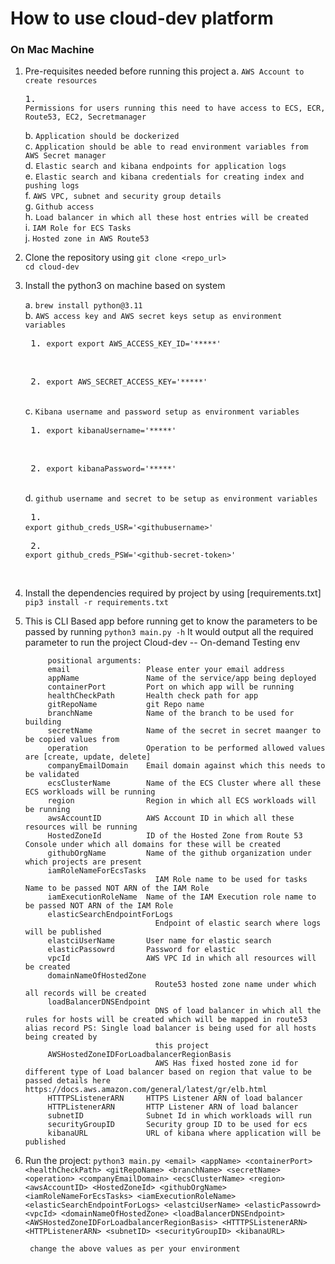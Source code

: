 
#           How to use cloud-dev platform 

### On Mac Machine

1. Pre-requisites needed before running this project 
    a. `AWS Account to create resources` <br />
         <pre>1. `Permissions for users running this need to have access to ECS, ECR, Route53, EC2, Secretmanager` </pre>
    b. `Application should be dockerized` <br />
    c. `Application should be able to read environment variables from AWS Secret manager` <br />
    d. `Elastic search and kibana endpoints for application logs` <br />
    e. `Elastic search and kibana credentials for creating index and pushing logs` <br />
    f. `AWS VPC, subnet and security group details` <br />
    g. `Github access` <br />
    h. `Load balancer in which all these host entries will be created` <br />
    i. `IAM Role for ECS Tasks` <br />
    j. `Hosted zone in AWS Route53` <br />


1. Clone the repository using 
    `git clone <repo_url>` <br />
    `cd cloud-dev`
    
2. Install the python3 on machine based on system 

    a. `brew install python@3.11` <br />
    b. `AWS access key and AWS secret keys setup as environment variables` <br />
            <pre> 1. `export export AWS_ACCESS_KEY_ID='*****'` </pre> <br/>
            <pre> 2. `export AWS_SECRET_ACCESS_KEY='*****'` </pre> <br/>
    c. `Kibana username and password setup as environment variables` <br />
            <pre> 1. `export kibanaUsername='*****'` </pre> <br />
            <pre> 2. `export kibanaPassword='*****'` </pre> <br />
    d. `github username and secret to be setup as environment variables` <br />
            <pre> 1. `export github_creds_USR='<githubusername>'` </pre>
            <pre> 2. `export github_creds_PSW='<github-secret-token>'` </pre> <br />
3. Install the dependencies required by project by using [requirements.txt]
    `pip3 install -r requirements.txt`
4. This is CLI Based app before running get to know the parameters to be passed by running 
    `python3 main.py -h`
        It would output all the required parameter to run the project 
        Cloud-dev -- On-demand Testing env

            positional arguments:
            email                 Please enter your email address
            appName               Name of the service/app being deployed
            containerPort         Port on which app will be running
            healthCheckPath       Health check path for app
            gitRepoName           git Repo name
            branchName            Name of the branch to be used for building
            secretName            Name of the secret in secret maanger to be copied values from
            operation             Operation to be performed allowed values are [create, update, delete]
            companyEmailDomain    Email domain against which this needs to be validated
            ecsClusterName        Name of the ECS Cluster where all these ECS workloads will be running
            region                Region in which all ECS workloads will be running
            awsAccountID          AWS Account ID in which all these resources will be running
            HostedZoneId          ID of the Hosted Zone from Route 53 Console under which all domains for these will be created
            githubOrgName         Name of the github organization under which projects are present
            iamRoleNameForEcsTasks
                                    IAM Role name to be used for tasks Name to be passed NOT ARN of the IAM Role
            iamExecutionRoleName  Name of the IAM Execution role name to be passed NOT ARN of the IAM Role
            elasticSearchEndpointForLogs
                                    Endpoint of elastic search where logs will be published
            elastciUserName       User name for elastic search
            elasticPassowrd       Password for elastic
            vpcId                 AWS VPC Id in which all resources will be created
            domainNameOfHostedZone
                                    Route53 hosted zone name under which all records will be created
            loadBalancerDNSEndpoint
                                    DNS of load balancer in which all the rules for hosts will be created which will be mapped in route53 alias record PS: Single load balancer is being used for all hosts being created by
                                    this project
            AWSHostedZoneIDForLoadbalancerRegionBasis
                                    AWS Has fixed hosted zone id for different type of Load balancer based on region that value to be passed details here https://docs.aws.amazon.com/general/latest/gr/elb.html
            HTTTPSListenerARN     HTTPS Listener ARN of load balancer
            HTTPListenerARN       HTTP Listener ARN of load balancer
            subnetID              Subnet Id in which workloads will run
            securityGroupID       Security group ID to be used for ecs
            kibanaURL             URL of kibana where application will be published

5. Run the project: 
    `python3 main.py <email> <appName> <containerPort> <healthCheckPath> <gitRepoName> <branchName> <secretName> <operation> <companyEmailDomain> <ecsClusterName> <region> <awsAccountID> <HostedZoneId> <githubOrgName> <iamRoleNameForEcsTasks> <iamExecutionRoleName> <elasticSearchEndpointForLogs> <elastciUserName> <elasticPassowrd> <vpcId> <domainNameOfHostedZone> <loadBalancerDNSEndpoint> <AWSHostedZoneIDForLoadbalancerRegionBasis> <HTTTPSListenerARN> <HTTPListenerARN> <subnetID> <securityGroupID> <kibanaURL>`

        change the above values as per your environment 

